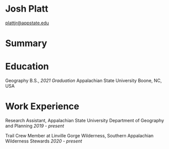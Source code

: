 # Josh Platt

plattjr@appstate.edu

# Summary



# Education
Geography B.S., *2021 Graduation*
Appalachian State University
Boone, NC, USA

# Work Experience

Research Assistant, Appalachian State University Department of Geography and Planning
*2019 - present*

Trail Crew Member at Linville Gorge Wilderness, Southern Appalachian Wilderness Stewards
*2020 - present*
